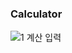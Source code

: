# <h3>Calculator</h3>

![1  계산 입력](https://user-images.githubusercontent.com/89093279/148274435-97c68b61-5f81-4303-b97c-bfe69adc87aa.PNG)
